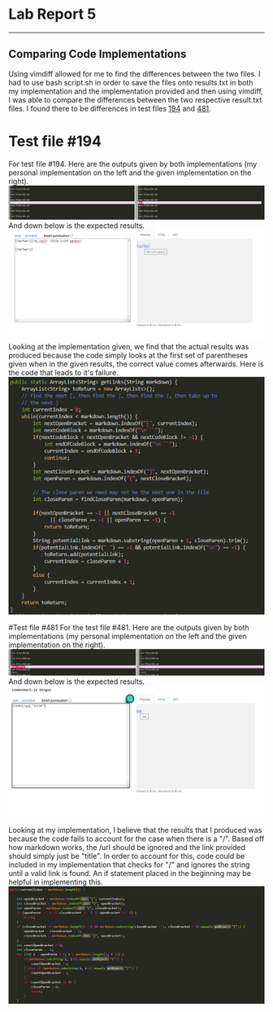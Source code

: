 # Lab Report 5

---
## Comparing Code Implementations
Using vimdiff allowed for me to find the differences between the two files. I had to use bash script.sh in order to save the files onto results.txt in both my implementation and the implementation provided and then using vimdiff, I was able to compare the differences between the two respective result.txt files. I found there to be differences in test files [194](https://github.com/nidhidhamnani/markdown-parser/blob/main/test-files/194.md) and [481](https://github.com/nidhidhamnani/markdown-parser/blob/main/test-files/481.md).

# Test file #194
For test file #194. Here are the outputs given by both implementations (my personal implementation on the left and the given implementation on the right).
![results](194difference.PNG)
And down below is the expected results.
![expected](194correct.PNG)
Looking at the implementation given, we find that the actual results was produced because the code simply looks at the first set of parentheses given when in the given results, the correct value comes afterwards. Here is the code that leads to it's failure.
![codefail](codefail194.PNG)


#Test file #481
For the test file #481. Here are the outputs given by both implementations (my personal implementation on the left and the given implementation on the right).
![results](481difference.PNG)
And down below is the expected results.
![expected](481correct.PNG)

Looking at my implementation, I believe that the results that I produced was because the code fails to account for the case when there is a "/". Based off how markdown works, the /url should be ignored and the link provided should simply just be "title". In order to account for this, code could be included in my implementation that checks for "/" and ignores the string until a valid link is found. An if statement placed in the beginning may be helpful in implementing this.
![codefail](codefaile481.PNG)